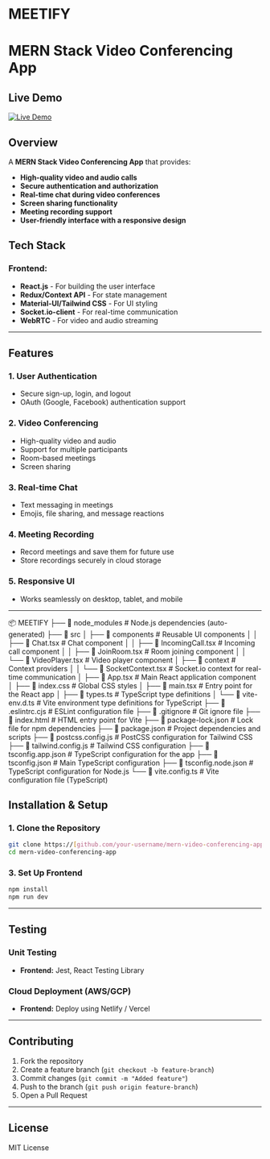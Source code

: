 # MEETIFY

# MERN Stack Video Conferencing App

## Live Demo

[![Live Demo](https://img.shields.io/badge/Live%20Demo-Meetify-blue?style=for-the-badge)](https://meetify-zoom-clone.vercel.app/)


## Overview
A **MERN Stack Video Conferencing App** that provides:
- **High-quality video and audio calls**
- **Secure authentication and authorization**
- **Real-time chat during video conferences**
- **Screen sharing functionality**
- **Meeting recording support**
- **User-friendly interface with a responsive design**

## Tech Stack

### Frontend:
- **React.js** - For building the user interface
- **Redux/Context API** - For state management
- **Material-UI/Tailwind CSS** - For UI styling
- **Socket.io-client** - For real-time communication
- **WebRTC** - For video and audio streaming


---

## Features

### 1. **User Authentication**
- Secure sign-up, login, and logout
- OAuth (Google, Facebook) authentication support

### 2. **Video Conferencing**
- High-quality video and audio
- Support for multiple participants
- Room-based meetings
- Screen sharing

### 3. **Real-time Chat**
- Text messaging in meetings
- Emojis, file sharing, and message reactions

### 4. **Meeting Recording**
- Record meetings and save them for future use
- Store recordings securely in cloud storage

### 5. **Responsive UI**
- Works seamlessly on desktop, tablet, and mobile

---
📦 MEETIFY
├── 📂 node_modules          # Node.js dependencies (auto-generated)
├── 📂 src
│   ├── 📂 components        # Reusable UI components
│   │   ├── 📜 Chat.tsx      # Chat component
│   │   ├── 📜 IncomingCall.tsx # Incoming call component
│   │   ├── 📜 JoinRoom.tsx  # Room joining component
│   │   └── 📜 VideoPlayer.tsx # Video player component
│   ├── 📂 context           # Context providers
│   │   └── 📜 SocketContext.tsx # Socket.io context for real-time communication
│   ├── 📜 App.tsx           # Main React application component
│   ├── 📜 index.css         # Global CSS styles
│   ├── 📜 main.tsx          # Entry point for the React app
│   ├── 📜 types.ts          # TypeScript type definitions
│   └── 📜 vite-env.d.ts     # Vite environment type definitions for TypeScript
├── 📜 .eslintrc.cjs         # ESLint configuration file
├── 📜 .gitignore           # Git ignore file
├── 📜 index.html           # HTML entry point for Vite
├── 📜 package-lock.json    # Lock file for npm dependencies
├── 📜 package.json         # Project dependencies and scripts
├── 📜 postcss.config.js    # PostCSS configuration for Tailwind CSS
├── 📜 tailwind.config.js   # Tailwind CSS configuration
├── 📜 tsconfig.app.json    # TypeScript configuration for the app
├── 📜 tsconfig.json        # Main TypeScript configuration
├── 📜 tsconfig.node.json   # TypeScript configuration for Node.js
└── 📜 vite.config.ts       # Vite configuration file (TypeScript)

## Installation & Setup

### 1. **Clone the Repository**
```sh
git clone https://[github.com/your-username/mern-video-conferencing-app.git](https://github.com/avanishpal143/MEETIFY---ZOOM-CLONE)
cd mern-video-conferencing-app
```

### 3. **Set Up Frontend**
```sh
npm install
npm run dev
```

---

## Testing

### **Unit Testing**
- **Frontend:** Jest, React Testing Library


### **Cloud Deployment (AWS/GCP)**
- **Frontend:** Deploy using Netlify / Vercel

---

## Contributing
1. Fork the repository
2. Create a feature branch (`git checkout -b feature-branch`)
3. Commit changes (`git commit -m "Added feature"`)
4. Push to the branch (`git push origin feature-branch`)
5. Open a Pull Request

---

## License
MIT License
